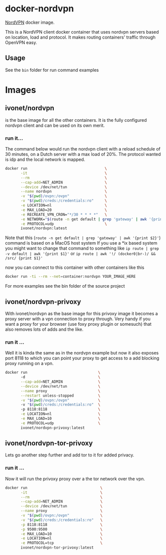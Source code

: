 # docker-nordvpn

[NordVPN](https://nordvpn.com/) docker image.

This is a NordVPN client docker container that uses nordvpn servers based on location, load and protocol. 
It makes routing containers' traffic through OpenVPN easy.

## Usage

See the `bin` folder for run command examples


# Images

## ivonet/nordvpn

is the base image for all the other containers. It is the fully configured 
nordvpn client and can be used on its own merit.

### run it...

The command below would run the nordvpn client with a reload schedule of 30 minutes, on a Dutch server with a max load of 20%.
The protocol wanted is idp and the local network is mapped.

```bash
docker run                                   \
       -it                                   \
       --rm                                  \
       --cap-add=NET_ADMIN                   \
       --device /dev/net/tun                 \
       --name nordvpn                        \
       -v "$(pwd)/ovpn:/ovpn"                \
       -v "$(pwd)/creds:/credentials:ro"     \
       -e LOCATION=nl                        \
       -e MAX_LOAD=20                        \
       -e RECREATE_VPN_CRON="*/30 * * * *"   \
       -e NETWORK="$(route -n get default | grep 'gateway' | awk '{print $2}')" \
       -e PROTOCOL=udp                       \
       ivonet/nordvpn:latest
```

Note that this (`route -n get default | grep 'gateway' | awk '{print $2}'`) command is based on a MacOS host system
If you use a *ix based system you might want to change that command to something like `ip route | grep -v default | awk '{print $1}'`
or `ip route | awk '!/ (docker0|br-)/ && /src/ {print $1}'`

now you can connect to this container with other containers like this

```bash
docker run -ti --rm --net=container:nordvpn YOUR_IMAGE_HERE
```

For more examples see the bin folder of the source project

## ivonet/nordvpn-privoxy

With ivonet/nordvpn as the base image for this privoxy image it becomes a proxy server with a vpn connection to proxy through.
Very handy if you want a proxy for your browser (use foxy proxy plugin or somesuch) that also removes lots of adds and the like.

### run it ...

Well it is kinda the same as in the nordvpn example but now it also exposes port 8118 to which you can point your proxy to
get access to a add blocking proxy running on a vpn.

```bash
docker run                                \  
       -d                                 \
       --cap-add=NET_ADMIN                \
       --device /dev/net/tun              \
       --name proxy                       \
       --restart unless-stopped           \
       -v "$(pwd)/ovpn:/ovpn"             \   
       -v "$(pwd)/creds:/credentials:ro"  \   
       -p 8118:8118                       \
       -e LOCATION=nl                     \
       -e MAX_LOAD=10                     \
       -e PROTOCOL=udp                    \
       ivonet/nordvpn-privoxy:latest
```

## ivonet/nordvpn-tor-privoxy

Lets go another step further and add tor to it for added privacy. 

### run it ...

Now it will run the privoxy proxy over a the tor network over the vpn.

```bash
docker run                                 \
       -it                                 \
       --rm                                \
       --cap-add=NET_ADMIN                 \
       --device /dev/net/tun               \
       --name proxy                        \
       -v "$(pwd)/ovpn:/ovpn"              \
       -v "$(pwd)/creds:/credentials:ro"   \
       -p 8118:8118                        \
       -p 9500:9500                        \
       -e MAX_LOAD=10                      \
       -e LOCATION=nl                      \
       -e PROTOCOL=tcp                     \
       ivonet/nordvpn-tor-privoxy:latest
```
